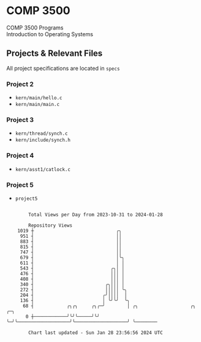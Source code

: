 # COMP 3500
COMP 3500 Programs  
Introduction to Operating Systems  
## Projects & Relevant Files
All project specifications are located in `specs`
### Project 2
- `kern/main/hello.c`
- `kern/main/main.c`
### Project 3
- `kern/thread/synch.c`
- `kern/include/synch.h`
### Project 4
- `kern/asst1/catlock.c`
### Project 5
- `project5`

```

        Total Views per Day from 2023-10-31 to 2024-01-28

        Repository Views
    1019 ┼                              ╭╮
     951 ┤                              ││
     883 ┤                              ││
     815 ┤                              ││
     747 ┤                              ││
     679 ┤                              │╰╮
     611 ┤                              │ │
     543 ┤                            ╭╮│ │
     476 ┤                            │││ │
     408 ┤                            │││ │
     340 ┤                          ╭╮│││ │
     272 ┤                          │││││ ╰╮
     204 ┤                         ╭╯││││  │
     136 ┤                         │ ╰╯╰╯  ╰╮
      68 ┤            ╭╮╭╮     ╭╮╭─╯        │ ╭╮                   ╭╮                   ╭─╮
       0 ┼────────────╯╰╯╰─────╯╰╯          ╰─╯╰───────────────────╯╰───────────────────╯ ╰────────

        Chart last updated - Sun Jan 28 23:56:56 2024 UTC
        
```

